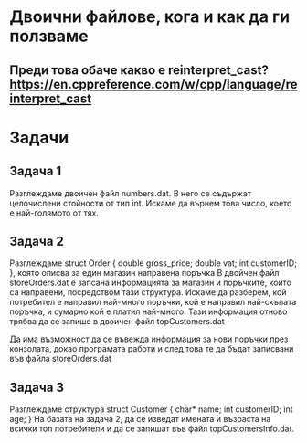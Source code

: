# Двоични файлове, кога и как да ги ползваме

## Преди това обаче какво е reinterpret_cast? https://en.cppreference.com/w/cpp/language/reinterpret_cast

# Задачи

## Задача 1
Разглеждаме двоичен файл numbers.dat. В него се съдържат целочислени стойности от тип int. Искаме да върнем това число, което е най-голямото от тях.

## Задача 2
Разглеждаме
struct  Order {
double gross_price;
double vat;
int customerID;
}, която описва за един магазин направена поръчка
В двойчен файл storeOrders.dat е запсана информацията за магазин и поръчките, които са направени, посредством тази структура. Искаме да разберем, кой потребител е направил най-много поръчки, кой е направил най-скъпата поръчка, и сумарно кой е платил най-много.
Тази информация отново трябва да се запише в двоичен файл topCustomers.dat

Да има възможност да се въвежда информация за нови поръчки през конзолата, докао програмата работи и след това те да бъдат записвани във файла storeOrders.dat

## Задача 3
Разглеждаме структура
struct Customer {
  char* name;
  int customerID;
  int age;
}
На базата на задача 2, да се изведат имената и възраста на всички топ потребители и да се запишат във файл topCustomersInfo.dat. 
